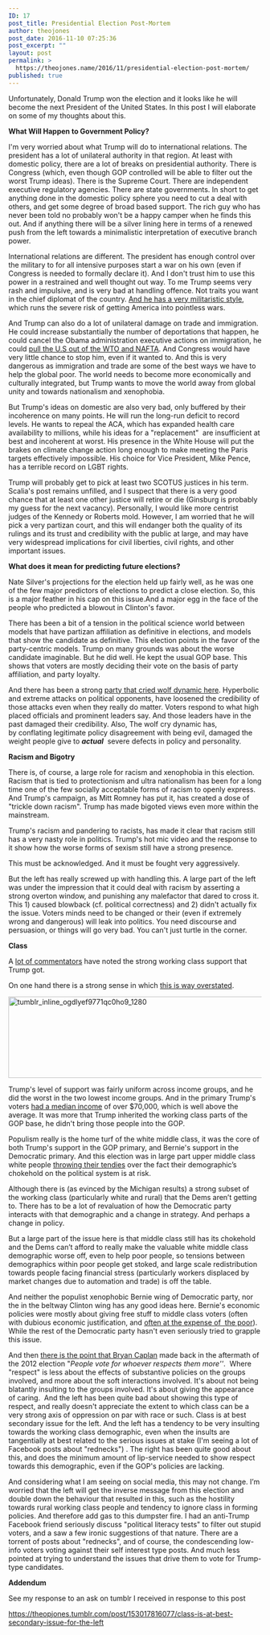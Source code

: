 ```yaml
---
ID: 17
post_title: Presidential Election Post-Mortem
author: theojones
post_date: 2016-11-10 07:25:36
post_excerpt: ""
layout: post
permalink: >
  https://theojones.name/2016/11/presidential-election-post-mortem/
published: true
---
```

Unfortunately, Donald Trump won the election and it looks like he will become the next President of the United States. In this post I will elaborate on some of my thoughts about this.

<strong>What Will Happen to Government Policy?</strong>

I'm very worried about what Trump will do to international relations. The president has a lot of unilateral authority in that region. At least with domestic policy, there are a lot of breaks on presidential authority. There is Congress (which, even though GOP controlled will be able to filter out the worst Trump ideas). There is the Supreme Court. There are independent executive regulatory agencies. There are state governments. In short to get anything done in the domestic policy sphere you need to cut a deal with others, and get some degree of broad based support. The rich guy who has never been told no probably won't be a happy camper when he finds this out. And if anything there will be a silver lining here in terms of a renewed push from the left towards a minimalistic interpretation of executive branch power.

International relations are different. The president has enough control over the military to for all intensive purposes start a war on his own (even if Congress is needed to formally declare it). And I don't trust him to use this power in a restrained and well thought out way. To me Trump seems very rash and impulsive, and is very bad at handling offence. Not traits you want in the chief diplomat of the country. <a href="http://www.expressnews.com/news/news_columnists/brian_chasnoff/article/Trump-I-love-war-6630963.php">And he has a very militaristic style</a>, which runs the severe risk of getting America into pointless wars.

And Trump can also do a lot of unilateral damage on trade and immigration. He could increase substantially the number of deportations that happen, he could cancel the Obama administration executive actions on immigration, he could <a href="http://www.bloomberg.com/politics/trackers/2016-09-19/trump-could-legally-withdraw-u-s-from-nafta-wto-report">pull the U.S out of the WTO and NAFTA</a>. And Congress would have very little chance to stop him, even if it wanted to. And this is very dangerous as immigration and trade are some of the best ways we have to help the global poor. The world needs to become more economically and culturally integrated, but Trump wants to move the world away from global unity and towards nationalism and xenophobia.

But Trump's ideas on domestic are also very bad, only buffered by their incoherence on many points. He will run the long-run deficit to record levels. He wants to repeal the ACA, which has expanded health care availability to millions, while his ideas for a "replacement"  are insufficient at best and incoherent at worst. His presence in the White House will put the brakes on climate change action long enough to make meeting the Paris targets effectively impossible. His choice for Vice President, Mike Pence, has a terrible record on LGBT rights.

Trump will probably get to pick at least two SCOTUS justices in his term. Scalia's post remains unfilled, and I suspect that there is a very good chance that at least one other justice will retire or die (Ginsburg is probably my guess for the next vacancy). Personally, I would like more centrist judges of the Kennedy or Roberts mold. However, I am worried that he will pick a very partizan court, and this will endanger both the quality of its rulings and its trust and credibility with the public at large, and may have very widespread implications for civil liberties, civil rights, and other important issues.

<strong>What does it mean for predicting future elections?</strong>

Nate Silver's projections for the election held up fairly well, as he was one of the few major predictors of elections to predict a close election. So, this is a major feather in his cap on this issue.And a major egg in the face of the people who predicted a blowout in Clinton's favor.

There has been a bit of a tension in the political science world between models that have partizan affiliation as definitive in elections, and models that show the candidate as definitive. This election points in the favor of the party-centric models. Trump on many grounds was about the worse candidate imaginable. But he did well. He kept the usual GOP base. This shows that voters are mostly deciding their vote on the basis of party affiliation, and party loyalty.

And there has been a strong <a href="http://www.reconsidermedia.com/something-to-consider/the-parties-who-cried-wolf">party that cried wolf dynamic here</a>. Hyperbolic and extreme attacks on political opponents, have loosened the credibility of those attacks even when they really do matter. Voters respond to what high placed officials and prominent leaders say. And those leaders have in the past damaged their credibility. Also, The wolf cry dynamic has, by conflating legitimate policy disagreement with being evil, damaged the weight people give to <em><strong>actual</strong></em>  severe defects in policy and personality.

<strong>Racism and Bigotry</strong>

There is, of course, a large role for racism and xenophobia in this election. Racism that is tied to protectionism and ultra nationalism has been for a long time one of the few socially acceptable forms of racism to openly express. And Trump's campaign, as Mitt Romney has put it, has created a dose of "trickle down racism". Trump has made bigoted views even more within the mainstream.

Trump's racism and pandering to racists, has made it clear that racism still has a very nasty role in politics. Trump's hot mic video and the response to it show how the worse forms of sexism still have a strong presence.

This must be acknowledged. And it must be fought very aggressively.

But the left has really screwed up with handling this. A large part of the left was under the impression that it could deal with racism by asserting a strong overton window, and punishing any malefactor that dared to cross it. This 1) caused blowback (cf. political correctness) and 2) didn't actually fix the issue. Voters minds need to be changed or their (even if extremely wrong and dangerous) will leak into politics. You need discourse and persuasion, or things will go very bad. You can't just turtle in the corner.

<strong>Class</strong>

A <a href="https://www.google.com/url?sa=t&amp;rct=j&amp;q=&amp;esrc=s&amp;source=newssearch&amp;cd=2&amp;cad=rja&amp;uact=8&amp;ved=0ahUKEwjTk7arvp3QAhUO6WMKHcYIA58QqQIIIigAMAE&amp;url=https%3A%2F%2Fwww.washingtonpost.com%2Fnews%2Fwonk%2Fwp%2F2016%2F11%2F09%2Fhow-trump-won-the-revenge-of-working-class-whites%2F&amp;usg=AFQjCNH_KUX9h1lGH-4kcqATj9u9La5rxg">lot of commentators</a> have noted the strong working class support that Trump got.

On one hand there is a strong sense in which <a href="http://t.umblr.com/redirect?z=http%3A%2F%2Fwww.nytimes.com%2Finteractive%2F2016%2F11%2F08%2Fus%2Fpolitics%2Felection-exit-polls.html&amp;t=MjA5MGFmNDUzMTJkZTg3ODFhMmY1MTkxNjkyMzFhN2YwOWZiYjU0MixGSzlna3hwMg%3D%3D&amp;b=t%3AxjrBfV2dR-oDm6HmUeBbcw&amp;m=1">this is way overstated</a>.

<img class="alignnone size-full wp-image-19" src="https://theojones.name/wp-content/uploads/2016/11/tumblr_inline_ogdlyef9771qc0ho9_1280.png" alt="tumblr_inline_ogdlyef9771qc0ho9_1280" width="804" height="162" />

Trump's level of support was fairly uniform across income groups, and he did the worst in the two lowest income groups. And in the primary Trump's voters <a href="http://fivethirtyeight.com/features/the-mythology-of-trumps-working-class-support/">had a median income</a> of over $70,000, which is well above the average. It was more that Trump inherited the working class parts of the GOP base, he didn't bring those people into the GOP.

Populism really is the home turf of the white middle class, it was the core of both Trump's support in the GOP primary, and Bernie's support in the Democratic primary. And this election was in large part upper middle class white people <a href="https://www.reddit.com/r/The_Donald/comments/4p82vj/can_someone_explain_the_chicken_tenders_meme/">throwing their tendies</a> over the fact their demographic’s chokehold on the political system is at risk.

Although there is (as evinced by the Michigan results) a strong subset of the working class (particularly white and rural) that the Dems aren’t getting to. There has to be a lot of revaluation of how the Democratic party interacts with that demographic and a change in strategy. And perhaps a change in policy.

But a large part of the issue here is that middle class still has its chokehold and the Dems can’t afford to really make the valuable white middle class demographic worse off, even to help poor people, so tensions between demographics within poor people get stoked, and large scale redistribution towards people facing financial stress (particularly workers displaced by market changes due to automation and trade) is off the table.

And neither the populist xenophobic Bernie wing of Democratic party, nor the in the beltway Clinton wing has any good ideas here. Bernie's economic policies were mostly about giving free stuff to middle class voters (often with dubious economic justification, and <a href="https://www.washingtonpost.com/opinions/bernie-sanderss-health-care-plan-could-actually-hurt-the-poor/2016/02/28/f2e16496-dc08-11e5-925f-1d10062cc82d_story.html">often at the expense of  the poor</a>). While the rest of the Democratic party hasn't even seriously tried to grapple this issue.

And then <a href="http://econlog.econlib.org/archives/2012/11/the_respect_mot.html">there is the point that Bryan Caplan</a> made back in the aftermath of the 2012 election "<i>People vote for whoever respects them more''</i>.  Where "respect" is less about the effects of substantive policies on the groups involved, and more about the soft interactions involved. It's about not being blatantly insulting to the groups involved. It's about giving the appearance of caring.  And the left has been quite bad about showing this type of respect, and really doesn't appreciate the extent to which class can be a very strong axis of oppression on par with race or such. Class is at best secondary issue for the left. And the left has a tendency to be very insulting towards the working class demographic, even when the insults are tangentially at best related to the serious issues at stake (I'm seeing a lot of Facebook posts about "rednecks") . The right has been quite good about this, and does the minimum amount of lip-service needed to show respect towards this demographic, even if the GOP's policies are lacking.

And considering what I am seeing on social media, this may not change. I’m worried that the left will get the inverse message from this election and double down the behaviour that resulted in this, such as the hostility towards rural working class people and tendency to ignore class in forming policies. And therefore add gas to this dumpster fire. I had an anti-Trump Facebook friend seriously discuss "political literacy tests" to filter out stupid voters, and a saw a few ironic suggestions of that nature. There are a torrent of posts about "rednecks", and of course, the condescending low-info voters voting against their self interest type posts. And much less pointed at trying to understand the issues that drive them to vote for Trump-type candidates.

<strong>Addendum</strong>

See my response to an ask on tumblr I received in response to this post

https://theopjones.tumblr.com/post/153017816077/class-is-at-best-secondary-issue-for-the-left